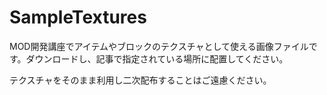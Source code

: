 # SampleTextures
MOD開発講座でアイテムやブロックのテクスチャとして使える画像ファイルです。ダウンロードし、記事で指定されている場所に配置してください。

テクスチャをそのまま利用し二次配布することはご遠慮ください。
